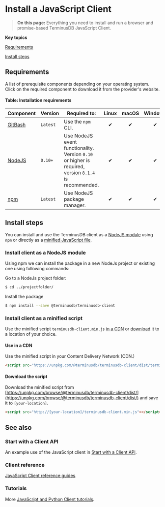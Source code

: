 # Install a JavaScript Client

> **On this page:** Everything you need to install and run a browser and promise-based TerminusDB JavaScript Client.

**Key topics**

[Requirements](install-javascript-client.md#requirements)

[Install steps](install-javascript-client.md#install-steps)

## Requirements

A list of prerequisite components depending on your operating system. Click on the required component to download it from the provider's website.

#### Table: Installation requirements

| Component                                     | Version  | Required to:                                                                                          | Linux | macOS | Windows |
| --------------------------------------------- | -------- | ----------------------------------------------------------------------------------------------------- | :---: | :---: | :-----: |
| [GitBash](https://git-scm.com/downloads)      | `Latest` | Use the `npm` CLI.                                                                                    |   ✔   |   ✔   |    ✔    |
| [NodeJS](https://nodejs.org/en/)              | `0.10+`  | Use NodeJS event functionality. Version `0.10` or higher is required, version `8.1.4` is recommended. |   ✔   |   ✔   |    ✔    |
| [npm](https://www.npmjs.com/package/download) | `Latest` | Use NodeJS package manager.                                                                           |   ✔   |   ✔   |    ✔    |

## Install steps

You can install and use the TerminusDB client as a [NodeJS module](install-javascript-client.md#install-client-as-a-nodejs-module) using `npm` or directly as a [minified JavaScript file](install-javascript-client.md#install-client-as-a-minified-script).

### Install client as a NodeJS module&#x20;

Using npm we can install the package in a new NodeJs project or existing one using following commands:

Go to a NodeJs project folder:

```bash
$ cd ../projectfolder/
```

Install the package

```bash
$ npm install --save @terminusdb/terminusdb-client
```

### Install client as a minified script

Use the minified script `terminusdb-client.min.js` [in a CDN](install-javascript-client.md#use-in-a-cdn) or [download](install-javascript-client.md#download-the-script) it to a location of your choice.

#### Use in a CDN

Use the minified script in your Content Delivery Network (CDN.)

```html
<script src="https://unpkg.com/@terminusdb/terminusdb-client/dist/terminusdb-client.min.js"></script>
```

#### Download the script

Download the minified script from [https://unpkg.com/browse/@terminusdb/terminusdb-client/dist/](https://unpkg.com/browse/@terminusdb/terminusdb-client/dist/) and save it to `[your-location]`.

```html
<script src="http://[your-location]/terminusdb-client.min.js"></script>
```

## See also

### Start with a Client API

An example use of the JavaScript client in [Start with a Client API](../quick-start/start-with-client.md).

### Client reference

[JavaScript Client reference guides](../../terminusx-db/reference-guides/client.md).

### Tutorials

More [JavaScript and Python Client tutorials](../../terminusx-db/tutorials/javascript-and-python-tutorials.md).
